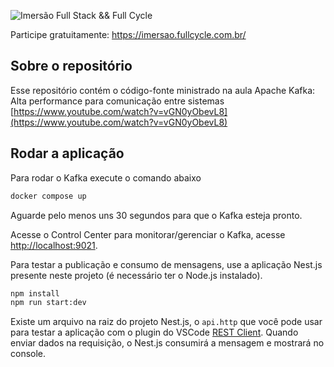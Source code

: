 ![Imersão Full Stack && Full Cycle](https://events-fullcycle.s3.amazonaws.com/events-fullcycle/static/site/img/grupo_4417.png)

Participe gratuitamente: https://imersao.fullcycle.com.br/

## Sobre o repositório
Esse repositório contém o código-fonte ministrado na aula Apache Kafka: Alta performance para comunicação entre sistemas [https://www.youtube.com/watch?v=vGN0yObevL8](https://www.youtube.com/watch?v=vGN0yObevL8)

## Rodar a aplicação

Para rodar o Kafka execute o comando abaixo

```bash
docker compose up
```

Aguarde pelo menos uns 30 segundos para que o Kafka esteja pronto.

Acesse o Control Center para monitorar/gerenciar o Kafka, acesse [http://localhost:9021](http://localhost:9021).

Para testar a publicação e consumo de mensagens, use a aplicação Nest.js presente neste projeto (é necessário ter o Node.js instalado).

```bash
npm install 
npm run start:dev
```

Existe um arquivo na raiz do projeto Nest.js, o `api.http` que você pode usar para testar a aplicação com o plugin do VSCode [REST Client](https://marketplace.visualstudio.com/items?itemName=humao.rest-client). Quando enviar dados na requisição, o Nest.js consumirá a mensagem e mostrará no console.
